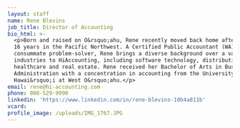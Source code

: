 ```yaml
---
layout: staff
name: Rene Blevins
job_title: Director of Accounting
bio_html: >-
  <p>Born and raised on O&rsquo;ahu, Rene recently moved back home after living
  16 years in the Pacific Northwest. A Certified Public Accountant (WA) and
  consummate problem-solver, Rene brings a diverse background over a variety of
  industries to HiAccounting, including software technology, distribution,
  healthcare and real estate. Rene received her Bachelor of Arts in Business
  Administration with a concentration in accounting from the University of
  Hawai&rsquo;i at West O&rsquo;ahu.</p>
email: rene@hi-accounting.com
phone: 808-529-9990
linkedin: 'https://www.linkedin.com/in/rene-blevins-10b4a811b'
vcard:
profile_image: /uploads/IMG_1767.JPG
---
```


